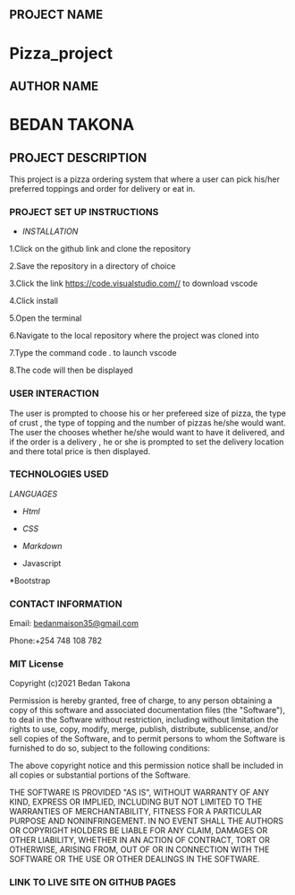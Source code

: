 ## PROJECT NAME
# Pizza_project


## AUTHOR NAME
# BEDAN TAKONA

## PROJECT DESCRIPTION
This project is a pizza ordering system that where a user can pick his/her preferred toppings and order for delivery or eat in.
 

 
### PROJECT SET UP INSTRUCTIONS
* _INSTALLATION_

1.Click on the github link and clone the repository

2.Save the repository in a directory of choice

3.Click the link https://code.visualstudio.com// to download vscode

4.Click install 

5.Open the terminal

6.Navigate to the local repository where the project was cloned into

7.Type the command code . to launch vscode

8.The code will then be displayed 

### USER INTERACTION
The user is prompted to choose his or her prefereed size of pizza, the type of crust , the type of topping and the number of pizzas he/she would want. The user the chooses whether he/she would want to have it delivered, and if the order is a delivery , he or she is prompted to set the delivery location and there total price is then displayed. 


### TECHNOLOGIES USED

_LANGUAGES_

* _Html_

* _CSS_

* _Markdown_

* Javascript

*Bootstrap


### CONTACT INFORMATION

Email: bedanmaison35@gmail.com

Phone:+254 748 108 782

### MIT License

Copyright (c)2021 Bedan Takona

Permission is hereby granted, free of charge, to any person obtaining a copy
of this software and associated documentation files (the "Software"), to deal
in the Software without restriction, including without limitation the rights
to use, copy, modify, merge, publish, distribute, sublicense, and/or sell
copies of the Software, and to permit persons to whom the Software is
furnished to do so, subject to the following conditions:

The above copyright notice and this permission notice shall be included in all
copies or substantial portions of the Software.

THE SOFTWARE IS PROVIDED "AS IS", WITHOUT WARRANTY OF ANY KIND, EXPRESS OR
IMPLIED, INCLUDING BUT NOT LIMITED TO THE WARRANTIES OF MERCHANTABILITY,
FITNESS FOR A PARTICULAR PURPOSE AND NONINFRINGEMENT. IN NO EVENT SHALL THE
AUTHORS OR COPYRIGHT HOLDERS BE LIABLE FOR ANY CLAIM, DAMAGES OR OTHER
LIABILITY, WHETHER IN AN ACTION OF CONTRACT, TORT OR OTHERWISE, ARISING FROM,
OUT OF OR IN CONNECTION WITH THE SOFTWARE OR THE USE OR OTHER DEALINGS IN THE
SOFTWARE.

### LINK TO LIVE SITE ON GITHUB PAGES



